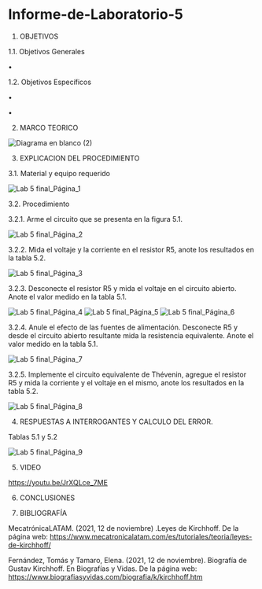 # Informe-de-Laboratorio-5
1.	OBJETIVOS 

1.1.	Objetivos Generales 

• 

1.2.	Objetivos Específicos 

•	

•	

2.	MARCO TEORICO 

![Diagrama en blanco (2)](https://user-images.githubusercontent.com/93899658/148539218-3391f6a1-b488-4175-8473-3ee906bc3455.png)


3.	EXPLICACION DEL PROCEDIMIENTO

3.1.	Material y equipo requerido 

![Lab 5 final_Página_1](https://user-images.githubusercontent.com/93209004/148490450-7147d5e9-2db7-48c2-9d47-40dd89e70055.jpg)

3.2.	Procedimiento

3.2.1.	Arme el circuito que se presenta en la figura 5.1. 

![Lab 5 final_Página_2](https://user-images.githubusercontent.com/93209004/148490479-c72652df-8d22-4c55-9323-aceccfa984b4.jpg)

3.2.2. Mida el voltaje y la corriente en el resistor R5, anote los resultados en la tabla 5.2.

![Lab 5 final_Página_3](https://user-images.githubusercontent.com/93209004/148490505-b33536d2-c07d-42eb-a652-e87ba3381aba.jpg)

3.2.3. Desconecte el resistor R5 y mida el voltaje en el circuito abierto. Anote el valor
medido en la tabla 5.1.

![Lab 5 final_Página_4](https://user-images.githubusercontent.com/93209004/148490528-90ea6cad-b615-4fe4-82f8-c346c720a08a.jpg)
![Lab 5 final_Página_5](https://user-images.githubusercontent.com/93209004/148490540-e5a4658e-ed2a-444b-b00b-c4b08842b27d.jpg)
![Lab 5 final_Página_6](https://user-images.githubusercontent.com/93209004/148490541-fbde1278-09d9-49fd-b3dd-2b2f081b0f95.jpg)

3.2.4. Anule el efecto de las fuentes de alimentación. Desconecte R5 y desde el circuito
abierto resultante mida la resistencia equivalente. Anote el valor medido en la tabla 5.1.

![Lab 5 final_Página_7](https://user-images.githubusercontent.com/93209004/148490571-665dddfb-d6f8-4a7d-ac70-3075b31b203f.jpg)

3.2.5. Implemente el circuito equivalente de Thévenin, agregue el resistor R5 y mida la
corriente y el voltaje en el mismo, anote los resultados en la tabla 5.2.

![Lab 5 final_Página_8](https://user-images.githubusercontent.com/93209004/148490595-b4165549-9a41-4fc6-bca2-ba72aebacf17.jpg)

4.	RESPUESTAS A INTERROGANTES Y CALCULO DEL ERROR.

Tablas 5.1 y 5.2 

![Lab 5 final_Página_9](https://user-images.githubusercontent.com/93209004/148490622-476445be-d021-46de-97fb-5658f2343291.jpg)

5.	VIDEO

https://youtu.be/JrXQLce_7ME

6.	CONCLUSIONES	



7. BIBLIOGRAFÍA 

MecatrónicaLATAM. (2021, 12 de noviembre) .Leyes de Kirchhoff. De la página web: https://www.mecatronicalatam.com/es/tutoriales/teoria/leyes-de-kirchhoff/

Fernández, Tomás y Tamaro, Elena. (2021, 12 de noviembre). Biografía de Gustav Kirchhoff. En Biografías y Vidas. De la página web: https://www.biografiasyvidas.com/biografia/k/kirchhoff.htm

